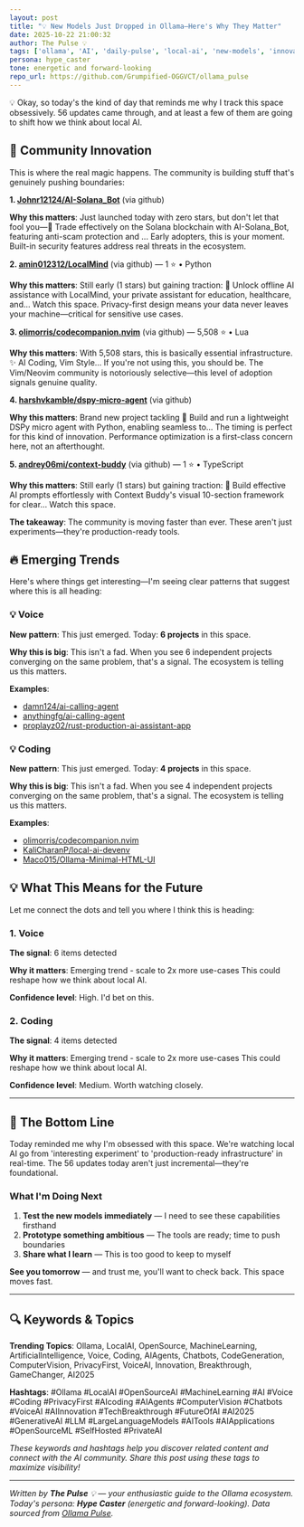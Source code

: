 ```yaml
---
layout: post
title: "💡 New Models Just Dropped in Ollama—Here's Why They Matter"
date: 2025-10-22 21:00:32 
author: The Pulse 💡
tags: ['ollama', 'AI', 'daily-pulse', 'local-ai', 'new-models', 'innovation', 'game-changer', 'voice', 'coding']
persona: hype_caster
tone: energetic and forward-looking
repo_url: https://github.com/Grumpified-OGGVCT/ollama_pulse
---
```


💡 Okay, so today's the kind of day that reminds me why I track this space obsessively. 56 updates came through, and at least a few of them are going to shift how we think about local AI.
## 🚀 Community Innovation

This is where the real magic happens. The community is building stuff that's genuinely pushing boundaries:

**1. [Johnr12124/AI-Solana_Bot](https://github.com/Johnr12124/AI-Solana_Bot)** (via github)

   **Why this matters**: Just launched today with zero stars, but don't let that fool you—🤖 Trade effectively on the Solana blockchain with AI-Solana_Bot, featuring anti-scam protection and ... Early adopters, this is your moment. Built-in security features address real threats in the ecosystem.

**2. [amin012312/LocalMind](https://github.com/amin012312/LocalMind)** (via github) — 1 ⭐ • Python

   **Why this matters**: Still early (1 stars) but gaining traction: 🧠 Unlock offline AI assistance with LocalMind, your private assistant for education, healthcare, and... Watch this space. Privacy-first design means your data never leaves your machine—critical for sensitive use cases.

**3. [olimorris/codecompanion.nvim](https://github.com/olimorris/codecompanion.nvim)** (via github) — 5,508 ⭐ • Lua

   **Why this matters**: With 5,508 stars, this is basically essential infrastructure. ✨ AI Coding, Vim Style... If you're not using this, you should be. The Vim/Neovim community is notoriously selective—this level of adoption signals genuine quality.

**4. [harshvkamble/dspy-micro-agent](https://github.com/harshvkamble/dspy-micro-agent)** (via github)

   **Why this matters**: Brand new project tackling 🔧 Build and run a lightweight DSPy micro agent with Python, enabling seamless to... The timing is perfect for this kind of innovation. Performance optimization is a first-class concern here, not an afterthought.

**5. [andrey06mi/context-buddy](https://github.com/andrey06mi/context-buddy)** (via github) — 1 ⭐ • TypeScript

   **Why this matters**: Still early (1 stars) but gaining traction: 🎨 Build effective AI prompts effortlessly with Context Buddy's visual 10-section framework for clear... Watch this space.


**The takeaway**: The community is moving faster than ever. These aren't just experiments—they're production-ready tools.
## 🔥 Emerging Trends

Here's where things get interesting—I'm seeing clear patterns that suggest where this is all heading:

### 💡 Voice

**New pattern**: This just emerged. Today: **6 projects** in this space.

**Why this is big**: This isn't a fad. When you see 6 independent projects converging on the same problem, that's a signal. The ecosystem is telling us this matters.

**Examples**:
- [damn124/ai-calling-agent](https://github.com/damn124/ai-calling-agent)
- [anythingfg/ai-calling-agent](https://github.com/anythingfg/ai-calling-agent)
- [proplayz02/rust-production-ai-assistant-app](https://github.com/proplayz02/rust-production-ai-assistant-app)

### 💡 Coding

**New pattern**: This just emerged. Today: **4 projects** in this space.

**Why this is big**: This isn't a fad. When you see 4 independent projects converging on the same problem, that's a signal. The ecosystem is telling us this matters.

**Examples**:
- [olimorris/codecompanion.nvim](https://github.com/olimorris/codecompanion.nvim)
- [KaliCharanP/local-ai-devenv](https://github.com/KaliCharanP/local-ai-devenv)
- [Maco015/Ollama-Minimal-HTML-UI](https://github.com/Maco015/Ollama-Minimal-HTML-UI)

## 💡 What This Means for the Future

Let me connect the dots and tell you where I think this is heading:

### 1. Voice

**The signal**: 6 items detected

**Why it matters**: Emerging trend - scale to 2x more use-cases This could reshape how we think about local AI.

**Confidence level**: High. I'd bet on this.

### 2. Coding

**The signal**: 4 items detected

**Why it matters**: Emerging trend - scale to 2x more use-cases This could reshape how we think about local AI.

**Confidence level**: Medium. Worth watching closely.


---

## 🎯 The Bottom Line

Today reminded me why I'm obsessed with this space. We're watching local AI go from 'interesting experiment' to 'production-ready infrastructure' in real-time. The 56 updates today aren't just incremental—they're foundational.

### What I'm Doing Next

1. **Test the new models immediately** — I need to see these capabilities firsthand
2. **Prototype something ambitious** — The tools are ready; time to push boundaries
3. **Share what I learn** — This is too good to keep to myself


**See you tomorrow** — and trust me, you'll want to check back. This space moves fast.


---

## 🔍 Keywords & Topics

**Trending Topics**: Ollama, LocalAI, OpenSource, MachineLearning, ArtificialIntelligence, Voice, Coding, AIAgents, Chatbots, CodeGeneration, ComputerVision, PrivacyFirst, VoiceAI, Innovation, Breakthrough, GameChanger, AI2025

**Hashtags**: #Ollama #LocalAI #OpenSourceAI #MachineLearning #AI #Voice #Coding #PrivacyFirst #AIcoding #AIAgents #ComputerVision #Chatbots #VoiceAI #AIInnovation #TechBreakthrough #FutureOfAI #AI2025 #GenerativeAI #LLM #LargeLanguageModels #AITools #AIApplications #OpenSourceML #SelfHosted #PrivateAI

*These keywords and hashtags help you discover related content and connect with the AI community. Share this post using these tags to maximize visibility!*

---

*Written by **The Pulse** 💡 — your enthusiastic guide to the Ollama ecosystem. Today's persona: **Hype Caster** (energetic and forward-looking). Data sourced from [Ollama Pulse](https://grumpified-oggvct.github.io/ollama_pulse).*
